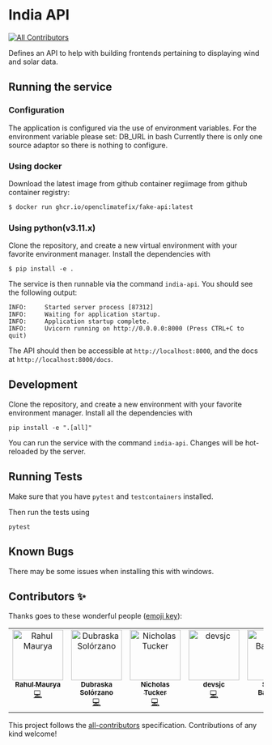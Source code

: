 # India API
<!-- ALL-CONTRIBUTORS-BADGE:START - Do not remove or modify this section -->
[![All Contributors](https://img.shields.io/badge/all_contributors-5-orange.svg?style=flat-square)](#contributors-)
<!-- ALL-CONTRIBUTORS-BADGE:END -->

Defines an API to help with building frontends pertaining to displaying wind and solar data.

## Running the service

### Configuration

The application is configured via the use of environment variables.
For the environment variable please set: DB_URL in bash
Currently there is only one source adaptor
so there is nothing to configure.

### Using docker

Download the latest image from github container regiimage from github container registry:

```sh
$ docker run ghcr.io/openclimatefix/fake-api:latest
```

### Using python(v3.11.x)

Clone the repository,
and create a new virtual environment with your favorite environment manager.
Install the dependencies with

```
$ pip install -e .
```

The service is then runnable via the command `india-api`.
You should see the following output:

```shell
INFO:     Started server process [87312]
INFO:     Waiting for application startup.
INFO:     Application startup complete.
INFO:     Uvicorn running on http://0.0.0.0:8000 (Press CTRL+C to quit)
```

The API should then be accessible at `http://localhost:8000`,
and the docs at `http://localhost:8000/docs`.


## Development

Clone the repository,
and create a new environment with your favorite environment manager.
Install all the dependencies with

```
pip install -e ".[all]"
```

You can run the service with the command `india-api`.
Changes will be hot-reloaded by the server.


## Running Tests

Make sure that you have ```pytest```
and ```testcontainers``` installed.

Then run the tests using
```
pytest
```


## Known Bugs

There may be some issues when
installing this with windows.

## Contributors ✨

Thanks goes to these wonderful people ([emoji key](https://allcontributors.org/docs/en/emoji-key)):

<!-- ALL-CONTRIBUTORS-LIST:START - Do not remove or modify this section -->
<!-- prettier-ignore-start -->
<!-- markdownlint-disable -->
<table>
  <tbody>
    <tr>
      <td align="center" valign="top" width="14.28%"><a href="https://github.com/rahul-maurya11b"><img src="https://avatars.githubusercontent.com/u/98907006?v=4?s=100" width="100px;" alt="Rahul Maurya"/><br /><sub><b>Rahul Maurya</b></sub></a><br /><a href="https://github.com/openclimatefix/india-api/commits?author=rahul-maurya11b" title="Code">💻</a></td>
      <td align="center" valign="top" width="14.28%"><a href="https://github.com/DubraskaS"><img src="https://avatars.githubusercontent.com/u/87884444?v=4?s=100" width="100px;" alt="Dubraska Solórzano"/><br /><sub><b>Dubraska Solórzano</b></sub></a><br /><a href="https://github.com/openclimatefix/india-api/commits?author=DubraskaS" title="Code">💻</a></td>
      <td align="center" valign="top" width="14.28%"><a href="https://github.com/ProfessionalCaddie"><img src="https://avatars.githubusercontent.com/u/180212671?v=4?s=100" width="100px;" alt="Nicholas Tucker"/><br /><sub><b>Nicholas Tucker</b></sub></a><br /><a href="https://github.com/openclimatefix/india-api/commits?author=ProfessionalCaddie" title="Code">💻</a></td>
      <td align="center" valign="top" width="14.28%"><a href="https://github.com/devsjc"><img src="https://avatars.githubusercontent.com/u/47188100?v=4?s=100" width="100px;" alt="devsjc"/><br /><sub><b>devsjc</b></sub></a><br /><a href="https://github.com/openclimatefix/india-api/commits?author=devsjc" title="Code">💻</a></td>
      <td align="center" valign="top" width="14.28%"><a href="http://suvanbanerjee.github.io"><img src="https://avatars.githubusercontent.com/u/104707806?v=4?s=100" width="100px;" alt="Suvan Banerjee"/><br /><sub><b>Suvan Banerjee</b></sub></a><br /><a href="https://github.com/openclimatefix/india-api/commits?author=suvanbanerjee" title="Code">💻</a></td>
    </tr>
  </tbody>
</table>

<!-- markdownlint-restore -->
<!-- prettier-ignore-end -->

<!-- ALL-CONTRIBUTORS-LIST:END -->

This project follows the [all-contributors](https://github.com/all-contributors/all-contributors) specification. Contributions of any kind welcome!